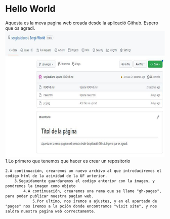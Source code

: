 # __Hello World__
Aquesta es la meva pagina web creada desde la aplicació Github. Espero que os agradi.
<img src="foto.jpeg" width="800" height="400" alt="imagen">
1.Lo primero que tenemos que hacer es crear un repositorio




    2.A continuación, crearemos un nuevo archivo al que introduciremos el codigo html de la acividad de la UF anterior.
        3.Seguidamente guardaremos el codigo anterior con la imagen, y pondremos la imagen como objeto
            4.A continuación, crearemos una rama que se llame "gh-pages", para poder publicar nuestra pagian web.
                5.Por ultimo, nos iremos a ajustes, y en el apartado de "pages" nos iremos a la pción donde encontramos "visit site", y nos saldra nuestra pagina web correctamente.
    
            
